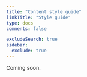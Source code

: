 ```yaml
---
title: "Content style guide"
linkTitle: "Style guide"
type: docs
comments: false

excludeSearch: true
sidebar:
  exclude: true
---
```


Coming soon.
